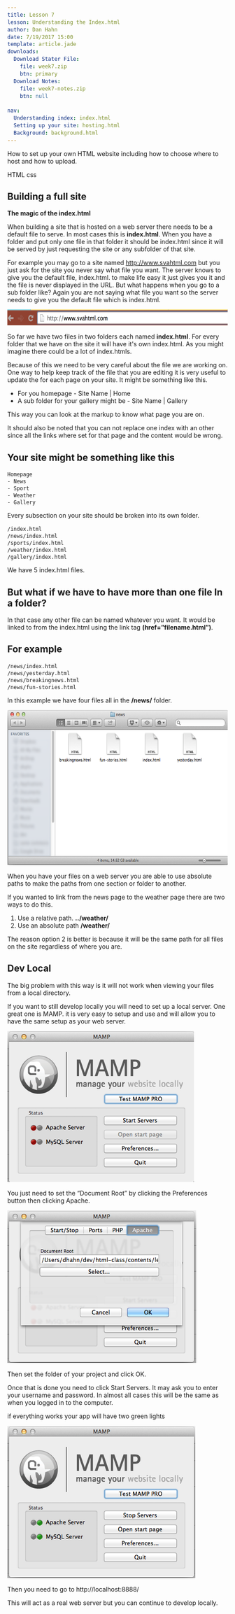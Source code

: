 ```yaml
---
title: Lesson 7
lesson: Understanding the Index.html
author: Dan Hahn
date: 7/19/2017 15:00
template: article.jade
downloads:
  Download Stater File:
    file: week7.zip
    btn: primary
  Download Notes:
    file: week7-notes.zip
    btn: null

nav:
  Understanding index: index.html
  Setting up your site: hosting.html
  Background: background.html
---
```


How to set up your own HTML website including how to choose where to host and how to upload. <div><span class="badge badge--html"><i class="fa fa-html5"></i>HTML</span> <span class="badge badge--css"><i class="fa fa-css3"></i>css</span></div>

<span class="more"></span>

## Building a full site

**The magic of the index.html**

When building a site that is hosted on a web server there needs to be a default file to serve. In most cases this is  **index.html**. When you have a folder and put only one file in that folder it should be index.html since it will be served by just requesting the site or any subfolder of that site.

For example you may go to a site named http://www.svahtml.com but you just ask for the site you never say what file you want. The server knows to give you the default file, index.html. to make life easy it just gives you it and the file is never displayed in the URL. But what happens when you go to a sub folder like? Again you are not saying what file you want so the server needs to give you the default file which is index.html.

<img height="36" src="images/image04.png" width="624">

So far we have two files in two folders each named **index.html**. For every folder that we have on the site it will have it&#39;s own index.html. As you might imagine there could be a lot of index.htmls.

Because of this we need to be very careful about the file we are working on. One way to help keep track of the file that you are editing it is very useful to update the for each page on your site. It might be something like this.

* For you homepage - Site Name | Home
* A sub folder for your gallery might be - Site Name | Gallery

This way you can look at the markup to know what page you are on.

It should also be noted that you can not replace one index with an other since all the links where set for that page and the content would be wrong.

## Your site might be something like this

	Homepage
	- News
	- Sport
	- Weather
	- Gallery

Every subsection on your site should be broken into its own folder.

	/index.html
	/news/index.html
	/sports/index.html
	/weather/index.html
	/gallery/index.html

We have 5 index.html files.

## But what if we have to have more than one file In a folder?

In that case any other file can be named whatever you want. It would be linked to from the index.html using the link tag **(href=&rdquo;filename.html&rdquo;)**.

## For example

	/news/index.html
	/news/yesterday.html
	/news/breakingnews.html
	/news/fun-stories.html

In this example we have four files all in the **/news/** folder.

<img height="354" src="images/image00.png" width="624">

When you have your files on a web server you are able to use absolute paths to make the paths from one section or folder to another.

If you wanted to link from the news page to the weather page there are two ways to do this.

1. Use a relative path. **../weather/**
2. Use an absolute path **/weather/**

The reason option 2 is better is because it will be the same path for all files on the site regardless of where you are.

## Dev Local

The big problem with this way is it will not work when viewing your files from a local directory.

If you want to still develop locally you will need to set up a local server. One great one is MAMP. it is very easy to setup and use and will allow you to have the same setup as your web server.

<img height="345" src="images/image01.png" width="427">

You just need to set the &ldquo;Document Root&rdquo; by clicking the Preferences button then clicking Apache.

<img height="349" src="images/image05.png" width="432">

Then set the folder of your project and click OK.

Once that is done you need to click Start Servers. It may ask you to enter your username and password. In almost all cases this will be the same as when you logged in to the computer.

if everything works your app will have two green lights

<img height="348" src="images/image03.png" width="430">

Then you need to go to http://localhost:8888/

This will act as a real web server but you can continue to develop locally.
